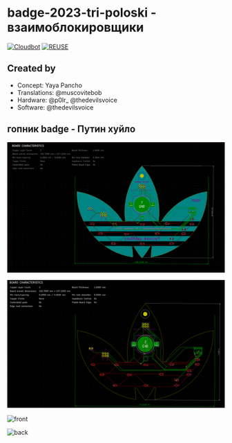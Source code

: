 # badge-2023-tri-poloski - взаимоблокировщики

[![Cloudbot](https://github.com/DEAD10C5/badge-2023-tri-poloski/actions/workflows/cloudbot-call.yml/badge.svg)](https://github.com/DEAD10C5/badge-2023-tri-poloski/actions/workflows/cloudbot-call.yml) [![REUSE](https://github.com/DEAD10C5/badge-2023-tri-poloski/actions/workflows/reuse.yml/badge.svg)](https://github.com/DEAD10C5/badge-2023-tri-poloski/actions/workflows/reuse.yml)

## Created by

- Concept: Yaya Pancho
- Translations: @muscovitebob
- Hardware: @p0lr_ @thedevilsvoice
- Software: @thedevilsvoice

## гопник badge - Путин хуйло

![art](https://github.com/DEAD10C5/badge-2023-tri-poloski/blob/main/pcb/docs/images/adidas-brd2.png)

![routing](https://github.com/DEAD10C5/badge-2023-tri-poloski/blob/main/pcb/docs/images/adidas-brd.png)

![front](https://github.com/DEAD10C5/badge-2023-tri-poloski/blob/main/docs/pcb/images/adidas-front-3d.png)

![back](https://github.com/DEAD10C5/badge-2023-tri-poloski/blob/main/docs/pcb/images/adidas-back-3d.png)
